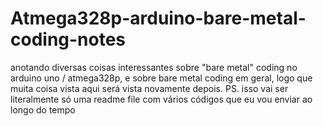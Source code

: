 # Atmega328p-arduino-bare-metal-coding-notes
anotando diversas coisas interessantes sobre "bare metal" coding no arduino uno / atmega328p, e sobre bare metal coding em geral, logo que muita coisa vista aqui será vista novamente depois. PS. isso vai ser literalmente só uma readme file com vários códigos que eu vou enviar ao longo do tempo
